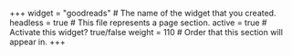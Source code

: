 +++
widget = "goodreads"  # The name of the widget that you created.
headless = true  # This file represents a page section.
active = true  # Activate this widget? true/false
weight = 110  # Order that this section will appear in.
+++
